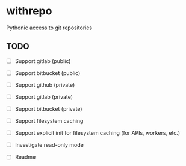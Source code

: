 # withrepo
Pythonic access to git repositories

## TODO

- [ ] Support gitlab (public)
- [ ] Support bitbucket (public)

- [ ] Support github (private)
- [ ] Support gitlab (private)
- [ ] Support bitbucket (private)

- [ ] Support filesystem caching
- [ ] Support explicit init for filesystem caching (for APIs, workers, etc.)
- [ ] Investigate read-only mode
- [ ] Readme